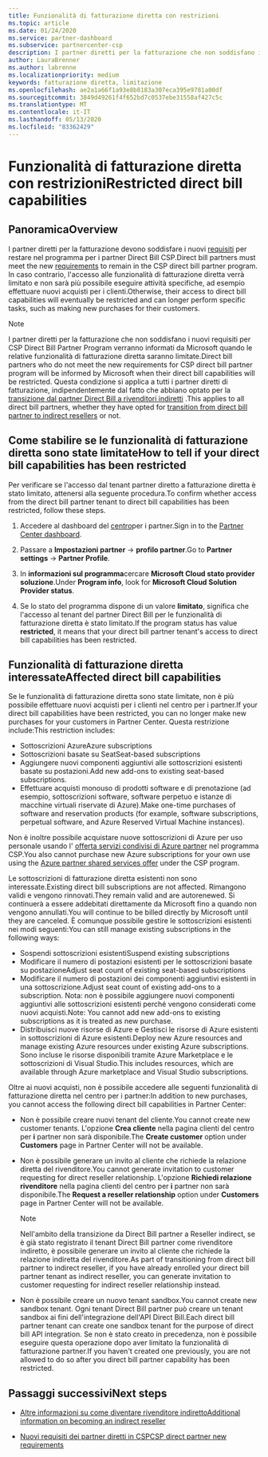 ```yaml
---
title: Funzionalità di fatturazione diretta con restrizioni
ms.topic: article
ms.date: 01/24/2020
ms.service: partner-dashboard
ms.subservice: partnercenter-csp
description: I partner diretti per la fatturazione che non soddisfano il nuovo requisito avranno funzionalità di fatturazione diretta limitate
author: LauraBrenner
ms.author: labrenne
ms.localizationpriority: medium
keywords: fatturazione diretta, limitazione
ms.openlocfilehash: ae2a1a66f1a93e8b8183a307eca395e9781a00df
ms.sourcegitcommit: 3849d49261f4f652bd7c0537ebe31558af427c5c
ms.translationtype: MT
ms.contentlocale: it-IT
ms.lasthandoff: 05/13/2020
ms.locfileid: "83362429"
---
```

# <a name="restricted-direct-bill-capabilities"></a><span data-ttu-id="e97fa-104">Funzionalità di fatturazione diretta con restrizioni</span><span class="sxs-lookup"><span data-stu-id="e97fa-104">Restricted direct bill capabilities</span></span>  

## <a name="overview"></a><span data-ttu-id="e97fa-105">Panoramica</span><span class="sxs-lookup"><span data-stu-id="e97fa-105">Overview</span></span>

<span data-ttu-id="e97fa-106">I partner diretti per la fatturazione devono soddisfare i nuovi [requisiti](direct-partner-new-requirements.md) per restare nel programma per i partner Direct Bill CSP.</span><span class="sxs-lookup"><span data-stu-id="e97fa-106">Direct bill partners must meet the new [requirements](direct-partner-new-requirements.md) to remain in the CSP direct bill partner program.</span></span> <span data-ttu-id="e97fa-107">In caso contrario, l'accesso alle funzionalità di fatturazione diretta verrà limitato e non sarà più possibile eseguire attività specifiche, ad esempio effettuare nuovi acquisti per i clienti.</span><span class="sxs-lookup"><span data-stu-id="e97fa-107">Otherwise, their access to direct bill capabilities will eventually be restricted and can longer perform specific tasks, such as making new purchases for their customers.</span></span>

> [!Note]
> <span data-ttu-id="e97fa-108">I partner diretti per la fatturazione che non soddisfano i nuovi requisiti per CSP Direct Bill Partner Program verranno informati da Microsoft quando le relative funzionalità di fatturazione diretta saranno limitate.</span><span class="sxs-lookup"><span data-stu-id="e97fa-108">Direct bill partners who do not meet the new requirements for CSP direct bill partner program will be informed by Microsoft when their direct bill capabilities will be restricted.</span></span> <span data-ttu-id="e97fa-109">Questa condizione si applica a tutti i partner diretti di fatturazione, indipendentemente dal fatto che abbiano optato per la [transizione dal partner Direct Bill a rivenditori indiretti](transition-direct-to-indirect.md) .</span><span class="sxs-lookup"><span data-stu-id="e97fa-109">This applies to all direct bill partners, whether they have opted for [transition from direct bill partner to indirect resellers](transition-direct-to-indirect.md) or not.</span></span>  

## <a name="how-to-tell-if-your-direct-bill-capabilities-has-been-restricted"></a><span data-ttu-id="e97fa-110">Come stabilire se le funzionalità di fatturazione diretta sono state limitate</span><span class="sxs-lookup"><span data-stu-id="e97fa-110">How to tell if your direct bill capabilities has been restricted</span></span>

<span data-ttu-id="e97fa-111">Per verificare se l'accesso dal tenant partner diretto a fatturazione diretta è stato limitato, attenersi alla seguente procedura.</span><span class="sxs-lookup"><span data-stu-id="e97fa-111">To confirm whether access from the direct bill partner tenant to direct bill capabilities has been restricted, follow these steps.</span></span>

1. <span data-ttu-id="e97fa-112">Accedere al dashboard del [centro](https://partner.microsoft.com/dashboard)per i partner.</span><span class="sxs-lookup"><span data-stu-id="e97fa-112">Sign in to the [Partner Center dashboard](https://partner.microsoft.com/dashboard).</span></span>

2. <span data-ttu-id="e97fa-113">Passare a **Impostazioni partner**  ->  **profilo partner**.</span><span class="sxs-lookup"><span data-stu-id="e97fa-113">Go to **Partner settings** -> **Partner Profile**.</span></span>

3. <span data-ttu-id="e97fa-114">In **informazioni sul programma**cercare **Microsoft Cloud stato provider soluzione**.</span><span class="sxs-lookup"><span data-stu-id="e97fa-114">Under **Program info**, look for **Microsoft Cloud Solution Provider status**.</span></span>

4. <span data-ttu-id="e97fa-115">Se lo stato del programma dispone di un valore **limitato**, significa che l'accesso al tenant del partner Direct Bill per le funzionalità di fatturazione diretta è stato limitato.</span><span class="sxs-lookup"><span data-stu-id="e97fa-115">If the program status has value **restricted**, it means that your direct bill partner tenant's access to direct bill capabilities has been restricted.</span></span>

## <a name="affected-direct-bill-capabilities"></a><span data-ttu-id="e97fa-116">Funzionalità di fatturazione diretta interessate</span><span class="sxs-lookup"><span data-stu-id="e97fa-116">Affected direct bill capabilities</span></span>

<span data-ttu-id="e97fa-117">Se le funzionalità di fatturazione diretta sono state limitate, non è più possibile effettuare nuovi acquisti per i clienti nel centro per i partner.</span><span class="sxs-lookup"><span data-stu-id="e97fa-117">If your direct bill capabilities have been restricted, you can no longer make new purchases for your customers in Partner Center.</span></span> <span data-ttu-id="e97fa-118">Questa restrizione include:</span><span class="sxs-lookup"><span data-stu-id="e97fa-118">This restriction includes:</span></span>

- <span data-ttu-id="e97fa-119">Sottoscrizioni Azure</span><span class="sxs-lookup"><span data-stu-id="e97fa-119">Azure subscriptions</span></span>
- <span data-ttu-id="e97fa-120">Sottoscrizioni basate su Seat</span><span class="sxs-lookup"><span data-stu-id="e97fa-120">Seat-based subscriptions</span></span>
- <span data-ttu-id="e97fa-121">Aggiungere nuovi componenti aggiuntivi alle sottoscrizioni esistenti basate su postazioni.</span><span class="sxs-lookup"><span data-stu-id="e97fa-121">Add new add-ons to existing seat-based subscriptions.</span></span>
- <span data-ttu-id="e97fa-122">Effettuare acquisti monouso di prodotti software e di prenotazione (ad esempio, sottoscrizioni software, software perpetuo e istanze di macchine virtuali riservate di Azure).</span><span class="sxs-lookup"><span data-stu-id="e97fa-122">Make one-time purchases of software and reservation products (for example, software subscriptions, perpetual software, and Azure Reserved Virtual Machine instances).</span></span>

<span data-ttu-id="e97fa-123">Non è inoltre possibile acquistare nuove sottoscrizioni di Azure per uso personale usando l' [offerta servizi condivisi di Azure partner](shared-services.md) nel programma CSP.</span><span class="sxs-lookup"><span data-stu-id="e97fa-123">You also cannot purchase new Azure subscriptions for your own use using the [Azure partner shared services offer](shared-services.md) under the CSP program.</span></span>

<span data-ttu-id="e97fa-124">Le sottoscrizioni di fatturazione diretta esistenti non sono interessate.</span><span class="sxs-lookup"><span data-stu-id="e97fa-124">Existing direct bill subscriptions are not affected.</span></span> <span data-ttu-id="e97fa-125">Rimangono validi e vengono rinnovati.</span><span class="sxs-lookup"><span data-stu-id="e97fa-125">They remain valid and are autorenewed.</span></span> <span data-ttu-id="e97fa-126">Si continuerà a essere addebitati direttamente da Microsoft fino a quando non vengono annullati.</span><span class="sxs-lookup"><span data-stu-id="e97fa-126">You will continue to be billed directly by Microsoft until they are canceled.</span></span> <span data-ttu-id="e97fa-127">È comunque possibile gestire le sottoscrizioni esistenti nei modi seguenti:</span><span class="sxs-lookup"><span data-stu-id="e97fa-127">You can still manage existing subscriptions in the following ways:</span></span>

- <span data-ttu-id="e97fa-128">Sospendi sottoscrizioni esistenti</span><span class="sxs-lookup"><span data-stu-id="e97fa-128">Suspend existing subscriptions</span></span>
- <span data-ttu-id="e97fa-129">Modificare il numero di postazioni esistenti per le sottoscrizioni basate su postazione</span><span class="sxs-lookup"><span data-stu-id="e97fa-129">Adjust seat count of existing seat-based subscriptions</span></span>
- <span data-ttu-id="e97fa-130">Modificare il numero di postazioni dei componenti aggiuntivi esistenti in una sottoscrizione.</span><span class="sxs-lookup"><span data-stu-id="e97fa-130">Adjust seat count of existing add-ons to a subscription.</span></span> <span data-ttu-id="e97fa-131">Nota: non è possibile aggiungere nuovi componenti aggiuntivi alle sottoscrizioni esistenti perché vengono considerati come nuovi acquisti.</span><span class="sxs-lookup"><span data-stu-id="e97fa-131">Note: You cannot add new add-ons to existing subscriptions as it is treated as new purchase.</span></span>
- <span data-ttu-id="e97fa-132">Distribuisci nuove risorse di Azure e Gestisci le risorse di Azure esistenti in sottoscrizioni di Azure esistenti.</span><span class="sxs-lookup"><span data-stu-id="e97fa-132">Deploy new Azure resources and manage existing Azure resources under existing Azure subscriptions.</span></span> <span data-ttu-id="e97fa-133">Sono incluse le risorse disponibili tramite Azure Marketplace e le sottoscrizioni di Visual Studio.</span><span class="sxs-lookup"><span data-stu-id="e97fa-133">This includes resources, which are available through Azure marketplace and Visual Studio subscriptions.</span></span>

<span data-ttu-id="e97fa-134">Oltre ai nuovi acquisti, non è possibile accedere alle seguenti funzionalità di fatturazione diretta nel centro per i partner:</span><span class="sxs-lookup"><span data-stu-id="e97fa-134">In addition to new purchases, you cannot access the following direct bill capabilities in Partner Center:</span></span>

- <span data-ttu-id="e97fa-135">Non è possibile creare nuovi tenant del cliente.</span><span class="sxs-lookup"><span data-stu-id="e97fa-135">You cannot create new customer tenants.</span></span> <span data-ttu-id="e97fa-136">L'opzione **Crea cliente** nella pagina clienti del centro per **i** partner non sarà disponibile.</span><span class="sxs-lookup"><span data-stu-id="e97fa-136">The **Create customer** option under **Customers** page in Partner Center will not be available.</span></span>
- <span data-ttu-id="e97fa-137">Non è possibile generare un invito al cliente che richiede la relazione diretta del rivenditore.</span><span class="sxs-lookup"><span data-stu-id="e97fa-137">You cannot generate invitation to customer requesting for direct reseller relationship.</span></span> <span data-ttu-id="e97fa-138">L'opzione **Richiedi relazione rivenditore** nella pagina clienti del centro per **i** partner non sarà disponibile.</span><span class="sxs-lookup"><span data-stu-id="e97fa-138">The **Request a reseller relationship** option under **Customers** page in Partner Center will not be available.</span></span>

    >[!Note]
    ><span data-ttu-id="e97fa-139">Nell'ambito della transizione da Direct Bill partner a Reseller indirect, se è già stato registrato il tenant Direct Bill partner come rivenditore indiretto, è possibile generare un invito al cliente che richiede la relazione indiretta del rivenditore.</span><span class="sxs-lookup"><span data-stu-id="e97fa-139">As part of transitioning from direct bill partner to indirect reseller, if you have already enrolled your direct bill partner tenant as indirect reseller, you can generate invitation to customer requesting for indirect reseller relationship instead.</span></span>

- <span data-ttu-id="e97fa-140">Non è possibile creare un nuovo tenant sandbox.</span><span class="sxs-lookup"><span data-stu-id="e97fa-140">You cannot create new sandbox tenant.</span></span> <span data-ttu-id="e97fa-141">Ogni tenant Direct Bill partner può creare un tenant sandbox ai fini dell'integrazione dell'API Direct Bill.</span><span class="sxs-lookup"><span data-stu-id="e97fa-141">Each direct bill partner tenant can create one sandbox tenant for the purpose of direct bill API integration.</span></span> <span data-ttu-id="e97fa-142">Se non è stato creato in precedenza, non è possibile eseguire questa operazione dopo aver limitato la funzionalità di fatturazione partner.</span><span class="sxs-lookup"><span data-stu-id="e97fa-142">If you haven't created one previously, you are not allowed to do so after you direct bill partner capability has been restricted.</span></span>  

## <a name="next-steps"></a><span data-ttu-id="e97fa-143">Passaggi successivi</span><span class="sxs-lookup"><span data-stu-id="e97fa-143">Next steps</span></span>

- [<span data-ttu-id="e97fa-144">Altre informazioni su come diventare rivenditore indiretto</span><span class="sxs-lookup"><span data-stu-id="e97fa-144">Additional information on becoming an indirect reseller</span></span>](https://assetsprod.microsoft.com/csp-directbill-to-indirect-transition.pdf)

- [<span data-ttu-id="e97fa-145">Nuovi requisiti dei partner diretti in CSP</span><span class="sxs-lookup"><span data-stu-id="e97fa-145">CSP direct partner new requirements</span></span>](direct-partner-new-requirements.md)